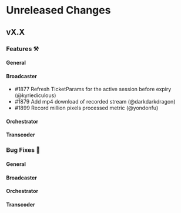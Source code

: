 # Unreleased Changes

## vX.X

### Features ⚒

#### General

#### Broadcaster

- \#1877 Refresh TicketParams for the active session before expiry (@kyriediculous)
- \#1879 Add mp4 download of recorded stream (@darkdarkdragon)
- \#1899 Record million pixels processed metric (@yondonfu)

#### Orchestrator

#### Transcoder

### Bug Fixes 🐞

#### General

#### Broadcaster

#### Orchestrator

#### Transcoder
